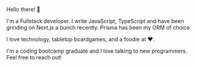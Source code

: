 Hello there! 👋

I'm a Fullstack developer. I write JavaScript, TypeScript and have been grinding on Next.js a bunch recently. Prisma has been my ORM of choice.  

I love technology, tabletop boardgames, and a foodie at ❤.

I'm a coding bootcamp graduate and I love talking to new programmers. Feel free to reach out!

